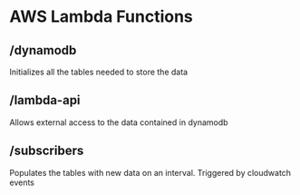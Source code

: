 # AWS Lambda Functions

## /dynamodb

Initializes all the tables needed to store the data

## /lambda-api

Allows external access to the data contained in dynamodb

## /subscribers

Populates the tables with new data on an interval. Triggered by cloudwatch events
